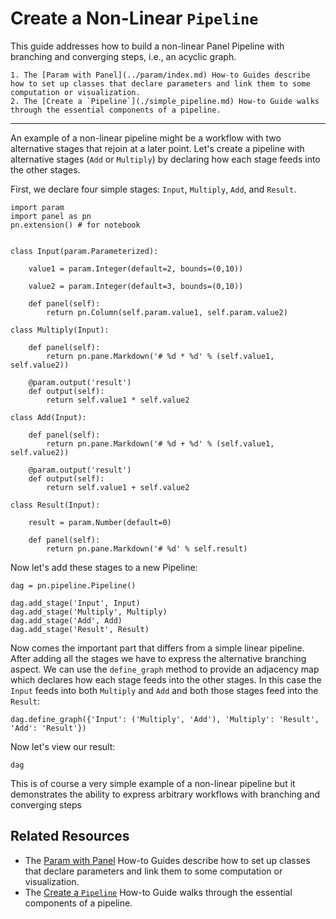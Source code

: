 # Create a Non-Linear `Pipeline`

This guide addresses how to build a non-linear Panel Pipeline with branching and converging steps, i.e., an acyclic graph.

```{admonition} Prerequisites
1. The [Param with Panel](../param/index.md) How-to Guides describe how to set up classes that declare parameters and link them to some computation or visualization.
2. The [Create a `Pipeline`](./simple_pipeline.md) How-to Guide walks through the essential components of a pipeline.
```

---

An example of a non-linear pipeline might be a workflow with two alternative stages that rejoin at a later point. Let's create a pipeline with alternative stages (`Add` or `Multiply`) by declaring how each stage feeds into the other stages.

First, we declare four simple stages: `Input`, `Multiply`, `Add`, and `Result`.

```{pyodide}
import param
import panel as pn
pn.extension() # for notebook


class Input(param.Parameterized):

    value1 = param.Integer(default=2, bounds=(0,10))

    value2 = param.Integer(default=3, bounds=(0,10))

    def panel(self):
        return pn.Column(self.param.value1, self.param.value2)

class Multiply(Input):

    def panel(self):
        return pn.pane.Markdown('# %d * %d' % (self.value1, self.value2))

    @param.output('result')
    def output(self):
        return self.value1 * self.value2

class Add(Input):

    def panel(self):
        return pn.pane.Markdown('# %d + %d' % (self.value1, self.value2))

    @param.output('result')
    def output(self):
        return self.value1 + self.value2

class Result(Input):

    result = param.Number(default=0)

    def panel(self):
        return pn.pane.Markdown('# %d' % self.result)
```

Now let's add these stages to a new Pipeline:

```{pyodide}
dag = pn.pipeline.Pipeline()

dag.add_stage('Input', Input)
dag.add_stage('Multiply', Multiply)
dag.add_stage('Add', Add)
dag.add_stage('Result', Result)
```

Now comes the important part that differs from a simple linear pipeline. After adding all the stages we have to express the alternative branching aspect. We can use the `define_graph` method to provide an adjacency map which declares how each stage feeds into the other stages. In this case the `Input` feeds into both `Multiply` and `Add` and both those stages feed into the `Result`:

```{pyodide}
dag.define_graph({'Input': ('Multiply', 'Add'), 'Multiply': 'Result', 'Add': 'Result'})
```

Now let's view our result:

```{pyodide}
dag
```

This is of course a very simple example of a non-linear pipeline but it demonstrates the ability to express arbitrary workflows with branching and converging steps

## Related Resources
- The [Param with Panel](../param/index.md) How-to Guides describe how to set up classes that declare parameters and link them to some computation or visualization.
- The [Create a `Pipeline`](./simple_pipeline.md) How-to Guide walks through the essential components of a pipeline.
